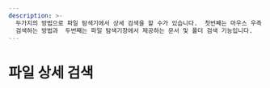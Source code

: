 ```yaml
---
description: >-
  두가지의 방법으로 파일 탐색기에서 상세 검색을 할 수가 있습니다.  첫번째는 마우스 우측 버튼으로 "현재 폴더 상세 검색" 기능으로 상세
  검색하는 방법과  두번째는 파일 탐색기창에서 제공하는 문서 및 폴더 검색 기능입니다.
---
```


# 파일 상세 검색

